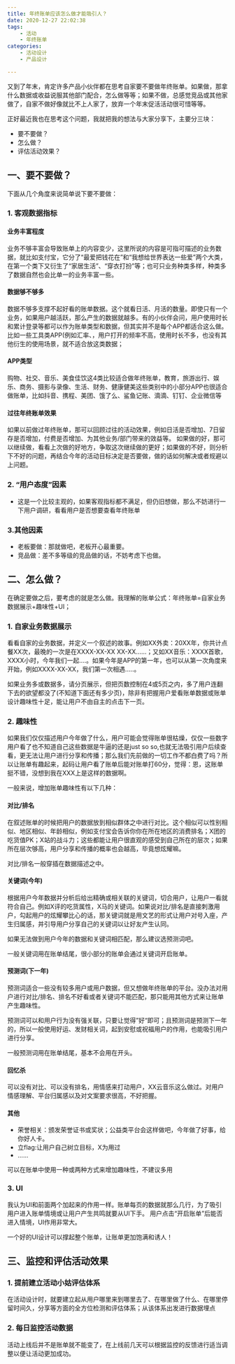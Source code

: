 ```yaml
---
title: 年终账单应该怎么做才能吸引人？
date: 2020-12-27 22:02:38
tags:
	- 活动
	- 年终账单
categories: 
	- 活动设计
	- 产品设计

---
```


又到了年末，肯定许多产品小伙伴都在思考自家要不要做年终账单。如果做，那拿什么数据或收益说服其他部门配合，怎么做等等；如果不做，总感觉竞品或其他家做了，自家不做好像就比不上人家了，放弃一个年末促活活动很可惜等等。

正好最近我也在思考这个问题，我就把我的想法与大家分享下，主要分三块：

- 要不要做？
- 怎么做？
- 评估活动效果？


## 一、要不要做？

下面从几个角度来说简单说下要不要做：

### 1. 客观数据指标

#### 业务丰富程度

业务不够丰富会导致账单上的内容变少，这里所说的内容是可指可描述的业务数据，就比如支付宝，它分了“最爱把钱花在”和“我想给世界表达一些爱”两个大类，在第一个类下又衍生了“家居生活”、“穿衣打扮”等；也可只业务种类多样，种类多了数据自然也会比单一的业务丰富一些。

#### 数据够不够多

数据不够多支撑不起好看的账单数据。这个就看日活、月活的数量。即使只有一个业务，如果用户越活跃，那么产生的数据就越多。有的小伙伴会问，用户使用时长和累计登录等都可以作为账单类型和数据，但其实并不是每个APP都适合这么做。比如一些工具类APP(例如汇率、，用户打开的频率不高，使用时长不多，也没有其他衍生的使用场景，就不适合放这类数据；

#### APP类型

购物、社交、音乐、美食佳饮这4类比较适合做年终账单，教育，旅游出行、娱乐、商务、摄影与录像、生活、财务、健康健美这些类别中的小部分APP也很适合做账单，比如抖音、携程、美团、饿了么、鲨鱼记账、滴滴、钉钉、企业微信等

#### 过往年终账单效果

如果以前做过年终账单，那可以回顾过往的活动效果，例如日活是否增加、7日留存是否增加，付费是否增加、为其他业务/部门带来的效益等。 如果做的好，那可以继续做，看看上次做的好地方，争取这次继续做的更好；如果做的不好，则分析下不好的问题，再结合今年的活动目标决定是否要做，做的话如何解决或者规避以上问题。

### 2. “用户态度”因素

- 这是一个比较主观的，如果客观指标都不满足，但仍旧想做，那么不妨进行一下用户调研，看看用户是否想要查看年终账单

### 3.其他因素

- 老板要做：那就做吧，老板开心最重要。
- 竞品做：差不多等级的竞品做的话，不妨考虑下也做。

## 二、怎么做？

在确定要做之后，要考虑的就是怎么做。我理解的账单公式：年终账单=自家业务数据展示+趣味性+UI；

### 1. 自家业务数据展示

看看自家的业务数据，并定义一个叙述的故事。例如XX外卖：20XX年，你共计点餐XX次，最晚的一次是在XXXX-XX-XX XX-XX......；又如XX音乐：XXXX首歌，XXXX小时，今年我们一起....。如果今年是APP的第一年，也可以从第一次角度来开始，例如XXXX-XX-XX，我们第一次相遇.....。 

如果业务多或数据多，请分页展示，但把页数控制在4或5页之内，多了用户连翻下去的欲望都没了(不知道下面还有多少页)，除非有把握用户爱看账单数据或账单设计趣味性十足，能让用户不由自主的点击下一页。

### 2. 趣味性

如果我们仅仅描述用户今年做了什么，用户可能会觉得账单很枯燥，仅仅一些数字用户看了也不知道自己这些数据是牛逼的还是just so so,也就无法吸引用户后续查看，更无法让用户进行分享和传播；那么我们先前做的一切工作不都白费了吗？所以让账单有趣起来，起码让用户看了账单后能对账单打60分，觉得：恩，这账单挺不错，没想到我在XXX上是这样的数据啊。

一般来说，增加账单趣味性有以下几种：

#### 对比/排名

在叙述账单的时候把用户的数据放到相似群体之中进行对比。这个相似可以性别相似、地区相似、年龄相似，例如支付宝会告诉你你在所在地区的消费排名；X团的吃货值PK；X站的战斗力；这些都能让用户很直观的感受到自己所在的层次；如果所在层次够高，用户分享和传播的概率也会越高，毕竟想炫耀嘛。

对比/排名一般穿插在数据描述之中。

#### 关键词(今年)

根据用户今年数据并分析后给出精确或相关联的关键词，切合用户，让用户一看就符合自己。例如X评的吃货属性，X马的关键词。如果说对比/排名是直接刺激用户，勾起用户的炫耀攀比心的话，那关键词就是用文艺的形式让用户对号入座，产生归属感，并引导用户分享自己的关键词以让好友产生认同。

如果无法做到用户今年的数据和关键词相匹配，那么建议选预测词吧。

一般关键词用在账单结尾，很小部分的账单会通过关键词开启账单。

#### 预测词(下一年)

预测词适合一些没有较多用户或用户数据，但又想做年终账单的平台。没办法对用户进行对比/排名、排名不好看或者关键词不能匹配，那只能用其他方式来让账单产生趣味性。

预测词可以和用户行为没有强关联，只要让觉得”好“即可；且预测词是预测下一年的，所以一般使用好运、发财相关词，起到安慰或祝福用户的作用，也能吸引用户进行分享。

一般预测词用在账单结尾，基本不会用在开头。

#### 回忆杀

可以没有对比、可以没有排名，用情感来打动用户，XX云音乐这么做过。对用户情感理解、平台归属感以及对文案要求很高，不好把握。

#### 其他

- 荣誉相关：颁发荣誉证书或奖状；公益类平台会这样做吧，今年做了好事，给你好人卡。
- 立flag:让用户自己树立目标，X为用过
- ......

可以在账单中使用一种或两种方式来增加趣味性，不建议多用

### 3. UI

我认为UI和前面两个加起来的作用一样。账单每页的数据就那么几行，为了吸引用户进入账单情境或让用户产生共鸣就要从UI下手。 用户点击“开启账单”后能否进入情境，UI作用非常大。

一个好的UI设计可以撑起整个账单，让账单更加饱满和诱人！

## 三、监控和评估活动效果

### 1. 提前建立活动小姑评估体系

在活动设计时，就要建立起从用户哪里来到哪里去了、在哪里做了什么、在哪里停留时间久，分享等方面的全方位检测和评估体系；从该体系出发进行数据埋点

### 2. 每日监控活动数据

活动上线后并不是账单就不能变了，在上线前几天可以根据监控的反馈进行适当调整以便让活动更加成功。